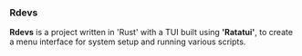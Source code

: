 ### Rdevs

**Rdevs** is a project written in 'Rust' with a TUI built using <strong>'Ratatui'</strong>, to create a menu interface for system setup and running various scripts.
